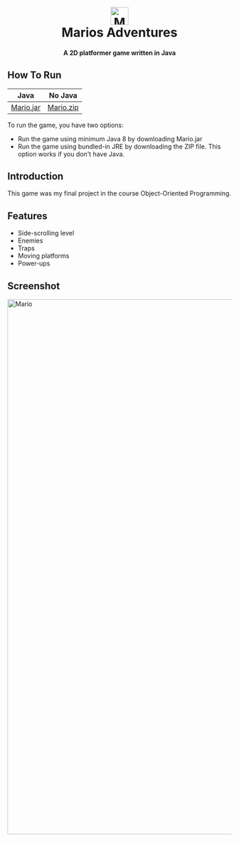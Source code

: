 <h1 align="center">
  <br>
  <img src="https://user-images.githubusercontent.com/121192176/235274673-2621834e-f111-4f65-a60e-4dc4f9d59c5a.png" alt="Mario" width="40">
  <br>
  Marios Adventures
  <br>
</h1>

<h4 align="center"> A 2D platformer game written in Java </h4>

## How To Run

| Java                                                                                | No Java |
|-------------------------------------------------------------------------------------| ------ |
| [Mario.jar](https://github.com/emyhrberg/Marios-Adventures/blob/main/Mario.jar?raw=true) | [Mario.zip](https://drive.google.com/file/d/12D67CqS_eAKEyZRmjUTMK_2JyE_j3L61/view?usp=share_link) |

To run the game, you have two options:
- Run the game using minimum Java 8 by downloading Mario.jar
- Run the game using bundled-in JRE by downloading the ZIP file. This option works if you don't have Java.

## Introduction

This game was my final project in the course Object-Oriented Programming.

## Features

* Side-scrolling level
* Enemies
* Traps
* Moving platforms
* Power-ups

## Screenshot

<img src="https://user-images.githubusercontent.com/121192176/235277963-fd85fa6d-035c-4efa-b896-d205b7c31abd.jpg" alt="Mario" width="1200">
